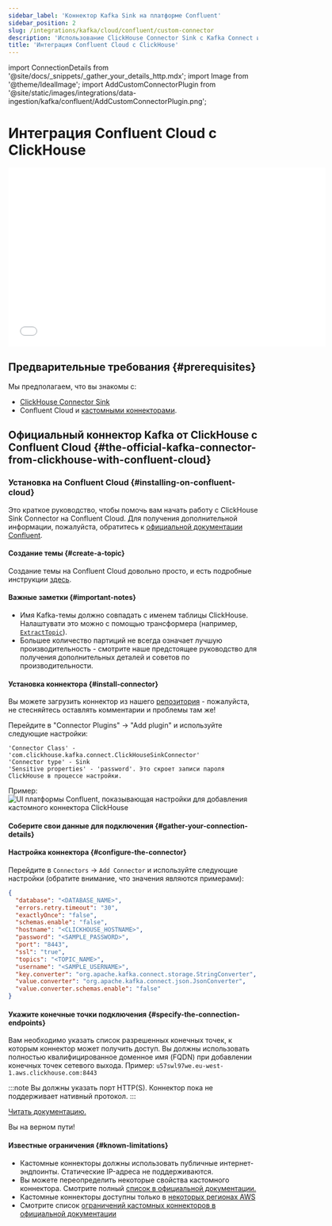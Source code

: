 ```yaml
---
sidebar_label: 'Коннектор Kafka Sink на платформе Confluent'
sidebar_position: 2
slug: /integrations/kafka/cloud/confluent/custom-connector
description: 'Использование ClickHouse Connector Sink с Kafka Connect и ClickHouse'
title: 'Интеграция Confluent Cloud с ClickHouse'
---
```


import ConnectionDetails from '@site/docs/_snippets/_gather_your_details_http.mdx';
import Image from '@theme/IdealImage';
import AddCustomConnectorPlugin from '@site/static/images/integrations/data-ingestion/kafka/confluent/AddCustomConnectorPlugin.png';


# Интеграция Confluent Cloud с ClickHouse

<div class='vimeo-container'>
  <iframe src="//www.youtube.com/embed/SQAiPVbd3gg"
    width="640"
    height="360"
    frameborder="0"
    allow="autoplay;
    fullscreen;
    picture-in-picture"
    allowfullscreen>
  </iframe>
</div>

## Предварительные требования {#prerequisites}
Мы предполагаем, что вы знакомы с:
* [ClickHouse Connector Sink](../kafka-clickhouse-connect-sink.md)
* Confluent Cloud и [кастомными коннекторами](https://docs.confluent.io/cloud/current/connectors/bring-your-connector/overview.html).

## Официальный коннектор Kafka от ClickHouse с Confluent Cloud {#the-official-kafka-connector-from-clickhouse-with-confluent-cloud}

### Установка на Confluent Cloud {#installing-on-confluent-cloud}
Это краткое руководство, чтобы помочь вам начать работу с ClickHouse Sink Connector на Confluent Cloud.
Для получения дополнительной информации, пожалуйста, обратитесь к [официальной документации Confluent](https://docs.confluent.io/cloud/current/connectors/bring-your-connector/custom-connector-qs.html#uploading-and-launching-the-connector).

#### Создание темы {#create-a-topic}
Создание темы на Confluent Cloud довольно просто, и есть подробные инструкции [здесь](https://docs.confluent.io/cloud/current/client-apps/topics/manage.html).

#### Важные заметки {#important-notes}

* Имя Kafka-темы должно совпадать с именем таблицы ClickHouse. Налаштувати это можно с помощью трансформера (например, [`ExtractTopic`](https://docs.confluent.io/platform/current/connect/transforms/extracttopic.html)).
* Большее количество партиций не всегда означает лучшую производительность - смотрите наше предстоящее руководство для получения дополнительных деталей и советов по производительности.

#### Установка коннектора {#install-connector}
Вы можете загрузить коннектор из нашего [репозитория](https://github.com/ClickHouse/clickhouse-kafka-connect/releases) - пожалуйста, не стесняйтесь оставлять комментарии и проблемы там же!

Перейдите в "Connector Plugins" -> "Add plugin" и используйте следующие настройки:

```text
'Connector Class' - 'com.clickhouse.kafka.connect.ClickHouseSinkConnector'
'Connector type' - Sink
'Sensitive properties' - 'password'. Это скроет записи пароля ClickHouse в процессе настройки.
```
Пример:
<Image img={AddCustomConnectorPlugin} size="md" alt="UI платформы Confluent, показывающая настройки для добавления кастомного коннектора ClickHouse" border/>

#### Соберите свои данные для подключения {#gather-your-connection-details}
<ConnectionDetails />

#### Настройка коннектора {#configure-the-connector}
Перейдите в `Connectors` -> `Add Connector` и используйте следующие настройки (обратите внимание, что значения являются примерами):

```json
{
  "database": "<DATABASE_NAME>",
  "errors.retry.timeout": "30",
  "exactlyOnce": "false",
  "schemas.enable": "false",
  "hostname": "<CLICKHOUSE_HOSTNAME>",
  "password": "<SAMPLE_PASSWORD>",
  "port": "8443",
  "ssl": "true",
  "topics": "<TOPIC_NAME>",
  "username": "<SAMPLE_USERNAME>",
  "key.converter": "org.apache.kafka.connect.storage.StringConverter",
  "value.converter": "org.apache.kafka.connect.json.JsonConverter",
  "value.converter.schemas.enable": "false"
}
```

#### Укажите конечные точки подключения {#specify-the-connection-endpoints}
Вам необходимо указать список разрешенных конечных точек, к которым коннектор может получить доступ.
Вы должны использовать полностью квалифицированное доменное имя (FQDN) при добавлении конечных точек сетевого выхода.
Пример: `u57swl97we.eu-west-1.aws.clickhouse.com:8443`

:::note
Вы должны указать порт HTTP(S). Коннектор пока не поддерживает нативный протокол.
:::

[Читать документацию.](https://docs.confluent.io/cloud/current/connectors/bring-your-connector/custom-connector-qs.html#cc-byoc-endpoints)

Вы на верном пути!

#### Известные ограничения {#known-limitations}
* Кастомные коннекторы должны использовать публичные интернет-эндпоинты. Статические IP-адреса не поддерживаются.
* Вы можете переопределить некоторые свойства кастомного коннектора. Смотрите полный [список в официальной документации.](https://docs.confluent.io/cloud/current/connectors/bring-your-connector/custom-connector-manage.html#override-configuration-properties)
* Кастомные коннекторы доступны только в [некоторых регионах AWS](https://docs.confluent.io/cloud/current/connectors/bring-your-connector/custom-connector-fands.html#supported-aws-regions)
* Смотрите список [ограничений кастомных коннекторов в официальной документации](https://docs.confluent.io/cloud/current/connectors/bring-your-connector/custom-connector-fands.html#limitations)
